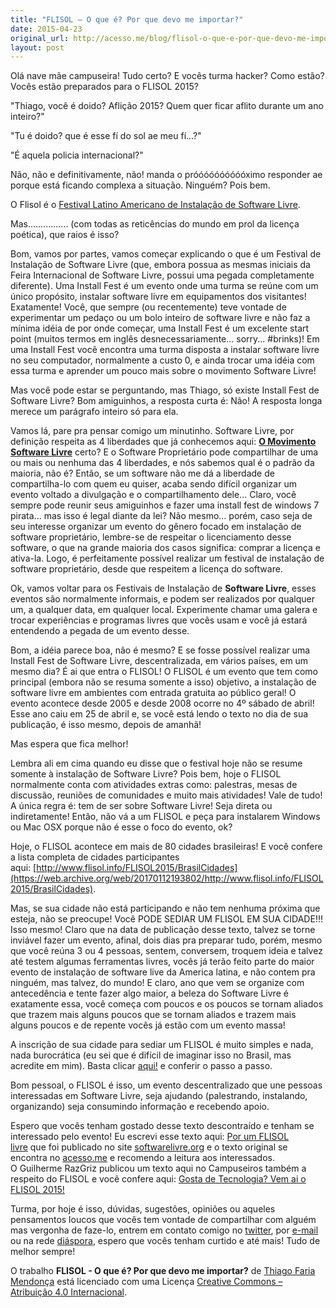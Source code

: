 ```yaml
---
title: "FLISOL – O que é? Por que devo me importar?"
date: 2015-04-23
original_url: http://acesso.me/blog/flisol-o-que-e-por-que-devo-me-importar/
layout: post
---
```


Olá nave mãe campuseira! Tudo certo? E vocês turma hacker? Como estão?
Vocês estão preparados para o FLISOL 2015?

"Thiago, você é doido? Aflição 2015? Quem quer ficar aflito durante um ano inteiro?"

"Tu é doido? que é esse fí do sol ae meu fí...?"

"É aquela policia internacional?"

Não, não e definitivamente, não! manda o próóóóóóóóóóximo responder ae porque está ficando complexa a situação. Ninguém? Pois bem.

O Flisol é o [Festival Latino Americano de Instalação de Software Livre](https://web.archive.org/web/20170112193802/http://www.flisol.info/).

Mas................ (com todas as reticências do mundo em prol da licença poética), que raios é isso?

Bom, vamos por partes, vamos começar explicando o que é um Festival de Instalação de Software Livre (que, embora possua as mesmas iniciais da Feira Internacional de Software Livre, possui uma pegada completamente diferente). Uma Install Fest é um evento onde uma turma se reúne com um único propósito, instalar software livre em equipamentos dos visitantes! Exatamente! Você, que sempre (ou recentemente) teve vontade de experimentar um pedaço ou um bolo inteiro de software livre e não faz a mínima idéia de por onde começar, uma Install Fest é um excelente start point (muitos termos em inglês desnecessariamente... sorry... #brinks)! Em uma Install Fest você encontra uma turma disposta a instalar software livre no seu computador, normalmente a custo 0, e ainda trocar uma idéia com essa turma e aprender um pouco mais sobre o movimento Software Livre!

Mas você pode estar se perguntando, mas Thiago, só existe Install Fest de Software Livre? Bom amiguinhos, a resposta curta é: Não! A resposta longa merece um parágrafo inteiro só para ela.

Vamos lá, pare pra pensar comigo um minutinho. Software Livre, por definição respeita as 4 liberdades que já conhecemos aqui: [**O Movimento Software Livre**](https://web.archive.org/web/20170112193802/http://campuseirosclub.com/movimento-software-livre/) certo? E o Software Proprietário pode compartilhar de uma ou mais ou nenhuma das 4 liberdades, e nós sabemos qual é o padrão da maioria, não é? Então, se um software não me dá a liberdade de compartilha-lo com quem eu quiser, acaba sendo difícil organizar um evento voltado a divulgação e o compartilhamento dele... Claro, você sempre pode reunir seus amiguinhos e fazer uma install fest de windows 7 pirata... mas isso é legal diante da lei? Não mesmo... porém, caso seja de seu interesse organizar um evento do gênero focado em instalação de software proprietário, lembre-se de respeitar o licenciamento desse software, o que na grande maioria dos casos significa: comprar a licença e ativa-la. Logo, é perfeitamente possível realizar um festival de instalação de software proprietário, desde que respeitem a licença do software.

Ok, vamos voltar para os Festivais de Instalação de **Software Livre**, esses eventos são normalmente informais, e podem ser realizados por qualquer um, a qualquer data, em qualquer local. Experimente chamar uma galera e trocar experiências e programas livres que vocês usam e você já estará entendendo a pegada de um evento desse.

Bom, a idéia parece boa, não é mesmo? E se fosse possível realizar uma Install Fest de Software Livre, descentralizada, em vários países, em um mesmo dia? É ai que entra o FLISOL! O FLISOL é um evento que tem como principal (embora não se resuma somente a isso) objetivo, a instalação de software livre em ambientes com entrada gratuita ao público geral! O evento acontece desde 2005 e desde 2008 ocorre no 4º sábado de abril! Esse ano caiu em 25 de abril e, se você está lendo o texto no dia de sua publicação, é isso mesmo, depois de amanhã!

Mas espera que fica melhor!

Lembra ali em cima quando eu disse que o festival hoje não se resume somente à instalação de Software Livre? Pois bem, hoje o FLISOL normalmente conta com atividades extras como: palestras, mesas de discussão, reuniões de comunidades e muito mais atividades! Vale de tudo! A única regra é: tem de ser sobre Software Livre! Seja direta ou indiretamente! Então, não vá a um FLISOL e peça para instalarem Windows ou Mac OSX porque não é esse o foco do evento, ok?

Hoje, o FLISOL acontece em mais de 80 cidades brasileiras! E você confere a lista completa de cidades participantes aqui: [http://www.flisol.info/FLISOL2015/BrasilCidades](https://web.archive.org/web/20170112193802/http://www.flisol.info/FLISOL2015/BrasilCidades).

Mas, se sua cidade não está participando e não tem nenhuma próxima que esteja, não se preocupe! Você PODE SEDIAR UM FLISOL EM SUA CIDADE!!! Isso mesmo! Claro que na data de publicação desse texto, talvez se torne inviável fazer um evento, afinal, dois dias pra preparar tudo, porém, mesmo que você reúna 3 ou 4 pessoas, sentem, conversem, troquem ideia e talvez até testem algumas ferramentas livres, vocês já terão feito parte do maior evento de instalação de software live da America latina, e não contem pra ninguém, mas talvez, do mundo! E claro, ano que vem se organize com antecedência e tente fazer algo maior, a beleza do Software Livre é exatamente essa, você começa com poucos e os poucos se tornam aliados que trazem mais alguns poucos que se tornam aliados e trazem mais alguns poucos e de repente vocês já estão com um evento massa!

A inscrição de sua cidade para sediar um FLISOL é muito simples e nada, nada burocrática (eu sei que é difícil de imaginar isso no Brasil, mas acredite em mim). Basta clicar [aqui!](https://web.archive.org/web/20170112193802/http://flisol.info/Brasil/ComoInscreverSuaCidade) e conferir o passo a passo.

Bom pessoal, o FLISOL é isso, um evento descentralizado que une pessoas interessadas em Software Livre, seja ajudando (palestrando, instalando, organizando) seja consumindo informação e recebendo apoio.

Espero que vocês tenham gostado desse texto descontraído e tenham se interessado pelo evento! Eu escrevi esse texto aqui: [Por um FLISOL livre](https://web.archive.org/web/20170112193802/http://softwarelivre.org/portal/noticias/thiago-mendonca-por-um-flisol-livre) que foi publicado no site [softwarelivre.org](https://web.archive.org/web/20170112193802/http://softwarelivre.org/) e o texto original se encontra no [acesso.me](https://web.archive.org/web/20170112193802/http://acesso.me/) e recomendo a leitura aos interessados. O Guilherme RazGriz publicou um texto aqui no Campuseiros também a respeito do FLISOL e você confere aqui: [Gosta de Tecnologia? Vem ai o FLISOL 2015!](https://web.archive.org/web/20170112193802/http://campuseirosclub.com/gosta-de-tecnologia-vem-ai-o-flisol-2015/)

Turma, por hoje é isso, dúvidas, sugestões, opiniões ou aqueles pensamentos loucos que vocês tem vontade de compartilhar com alguém mas vergonha de faze-lo, entrem em contato comigo no [twitter](https://web.archive.org/web/20170112193802/https://twitter.com/_Tarkun_), por [e-mail](thiago@acesso.me) ou na rede [diáspora](https://web.archive.org/web/20170112193802/https://diasporabr.com.br/people/674e9c00f5bc0131c1aa005056ba0f6c), espero que vocês tenham curtido e até mais! Tudo de melhor sempre!

O trabalho **FLISOL - O que é? Por que devo me importar?** de [Thiago Faria Mendonça](https://web.archive.org/web/20170112193802/http://acesso.me/acesso/) está licenciado com uma Licença [Creative Commons – Atribuição 4.0 Internacional](https://web.archive.org/web/20170112193802/https://creativecommons.org/licenses/by/4.0/).